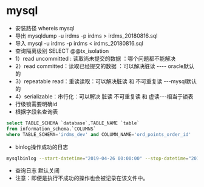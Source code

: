 # mysql
* 安装路径 whereis mysql
* 导出 mysqldump -u irdms -p irdms > irdms_20180816.sql
* 导入 mysql -u irdms -p irdms < irdms_20180816.sql
* 查询隔离级别 SELECT @@tx_isolation
* 1）read uncommitted : 读取尚未提交的数据 ：哪个问题都不能解决
* 2）read committed：读取已经提交的数据 ：可以解决脏读 ---- oracle默认的
* 3）repeatable read：重读读取：可以解决脏读 和 不可重复读 ---mysql默认的
* 4）serializable：串行化：可以解决 脏读 不可重复读 和 虚读---相当于锁表
* 行级锁需要明确id
* 根据字段名查询表

```sql
select TABLE_SCHEMA `database`,TABLE_NAME `table`
from information_schema.`COLUMNS`
where TABLE_SCHEMA='irdms_dev' and COLUMN_NAME='ord_points_order_id'
```

* binlog操作成功的日志

```sh
mysqlbinlog --start-datetime="2019-04-26 00:00:00" --stop-datetime="2019-04-27 00:00:00" binlog.000008 > 20190426.log.bak
```

* 查询日志 默认关闭
* 注意：即便是执行不成功的操作也会被记录在该文件中。
